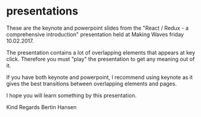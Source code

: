 # presentations
These are the keynote and powerpoint slides from the "React / Redux - a comprehensive introduction" presentation held at Making Waves friday 10.02.2017.

The presentation contains a lot of overlapping elements that appears at key click.
Therefore you must "play" the presentation to get any meaning out of it.

If you have both keynote and powerpoint, I recommend using keynote as it gives the best transitions between overlapping elements and pages.

I hope you will learn something by this presentation.

Kind Regards
Bertin Hansen
